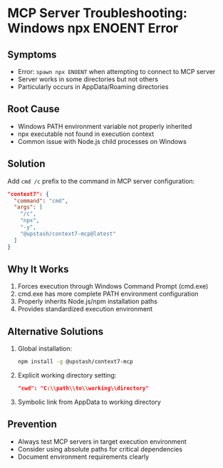 # MCP Server Troubleshooting: Windows npx ENOENT Error

## Symptoms

- Error: `spawn npx ENOENT` when attempting to connect to MCP server
- Server works in some directories but not others
- Particularly occurs in AppData/Roaming directories

## Root Cause

- Windows PATH environment variable not properly inherited
- npx executable not found in execution context
- Common issue with Node.js child processes on Windows

## Solution

Add `cmd /c` prefix to the command in MCP server configuration:

```json
"context7": {
  "command": "cmd",
  "args": [
    "/c",
    "npx",
    "-y",
    "@upstash/context7-mcp@latest"
  ]
}
```

## Why It Works

1. Forces execution through Windows Command Prompt (cmd.exe)
2. cmd.exe has more complete PATH environment configuration
3. Properly inherits Node.js/npm installation paths
4. Provides standardized execution environment

## Alternative Solutions

1. Global installation:
   ```bash
   npm install -g @upstash/context7-mcp
   ```
2. Explicit working directory setting:
   ```json
   "cwd": "C:\\path\\to\\working\\directory"
   ```
3. Symbolic link from AppData to working directory

## Prevention

- Always test MCP servers in target execution environment
- Consider using absolute paths for critical dependencies
- Document environment requirements clearly
